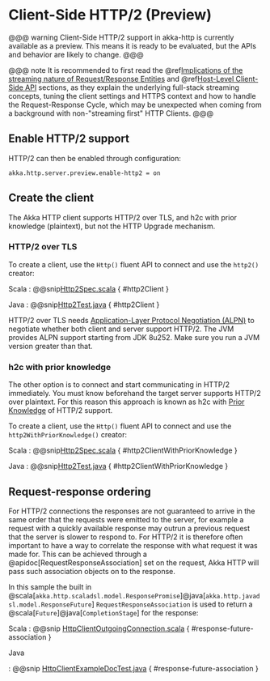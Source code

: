 # Client-Side HTTP/2 (Preview)

@@@ warning
Client-Side HTTP/2 support in akka-http is currently available as a preview.
This means it is ready to be evaluated, but the APIs and behavior are likely to change.
@@@

@@@ note
It is recommended to first read the @ref[Implications of the streaming nature of Request/Response Entities](../implications-of-streaming-http-entity.md) 
and @ref[Host-Level Client-Side API](./host-level.md) sections, as they explain the underlying full-stack streaming 
concepts, tuning the client settings and HTTPS context and how to handle the Request-Response Cycle, which may be 
unexpected when coming from a background with non-"streaming first" HTTP Clients.
@@@

## Enable HTTP/2 support

HTTP/2 can then be enabled through configuration:

```
akka.http.server.preview.enable-http2 = on
```

## Create the client 

The Akka HTTP client supports HTTP/2 over TLS, and h2c with prior knowledge (plaintext), but not 
the HTTP Upgrade mechanism.

### HTTP/2 over TLS

To create a client, use the `Http()` fluent API to connect and use the `http2()` creator:

Scala
:   @@snip[Http2Spec.scala](/docs/src/test/scala/docs/http/scaladsl/Http2Spec.scala) { #http2Client }

Java
:   @@snip[Http2Test.java](/docs/src/test/java/docs/http/javadsl/Http2Test.java) { #http2Client }

HTTP/2 over TLS needs [Application-Layer Protocol Negotiation (ALPN)](https://en.wikipedia.org/wiki/Application-Layer_Protocol_Negotiation)
to negotiate whether both client and server support HTTP/2. The JVM provides ALPN support starting from JDK 8u252.
Make sure you run a JVM version greater than that.

### h2c with prior knowledge

The other option is to connect and start communicating in HTTP/2 immediately. You must know beforehand the target server
supports HTTP/2 over plaintext. For this reason this approach is known as h2c with
[Prior Knowledge](https://httpwg.org/specs/rfc7540.html#known-http) of HTTP/2 support.

To create a client, use the `Http()` fluent API to connect and use the `http2WithPriorKnowledge()` creator:

Scala
:   @@snip[Http2Spec.scala](/docs/src/test/scala/docs/http/scaladsl/Http2Spec.scala) { #http2ClientWithPriorKnowledge }

Java
:   @@snip[Http2Test.java](/docs/src/test/java/docs/http/javadsl/Http2Test.java) { #http2ClientWithPriorKnowledge }

## Request-response ordering

For HTTP/2 connections the responses are not guaranteed to arrive in the same order that the requests were emitted to
the server, for example a request with a quickly available response may outrun a previous request that the server is
slower to respond to. For HTTP/2 it is therefore often important to have a way to correlate the response with what request
it was made for. This can be achieved through a @apidoc[RequestResponseAssociation] set on the request, Akka HTTP will pass
such association objects on to the response.

In this sample the built in @scala[`akka.http.scaladsl.model.ResponsePromise`]@java[`akka.http.javadsl.model.ResponseFuture`] `RequestResponseAssociation`  is used to return
a @scala[`Future`]@java[`CompletionStage`] for the response:

Scala
:  @@snip [HttpClientOutgoingConnection.scala](/docs/src/test/scala/docs/http/scaladsl/Http2ClientApp.scala) { #response-future-association }

Java

:  @@snip [HttpClientExampleDocTest.java](/docs/src/test/java/docs/http/javadsl/Http2ClientApp.java) { #response-future-association }



